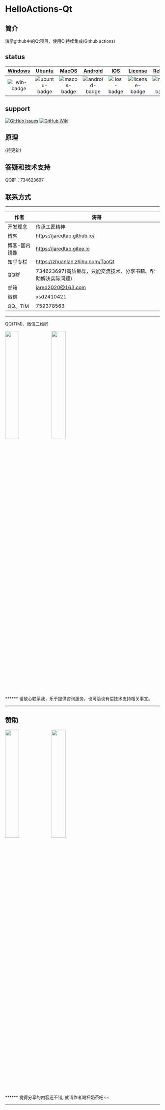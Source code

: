 # HelloActions-Qt

## 简介

演示github中的Qt项目，使用CI持续集成(Github actions)

## status
| [Windows][win-link]| [Ubuntu][ubuntu-link]|[MacOS][macos-link]|[Android][android-link]|[IOS][ios-link]|[License][license-link]| [Release][release-link]|[Download][download-link]|
| :---------------: | :---------------: | :-----------------: | :-----------------:|:-----------------: |:-----------------: |:-----------------: |:-----------------: |
| ![win-badge]  | ![ubuntu-badge]      | ![macos-badge] |![android-badge]   |![ios-badge]   | ![license-badge] |![release-badge] | ![download-badge]|


[win-link]: https://github.com/JaredTao/HelloActions-Qt/actions?query=workflow%3AWindowsAction "WindowsAction"
[win-badge]: https://github.com/JaredTao/HelloActions-Qt/workflows/WindowsAction/badge.svg  "Windows"

[ubuntu-link]: https://github.com/JaredTao/HelloActions-Qt/actions?query=workflow%3AUbuntuAction "UbuntuAction"
[ubuntu-badge]: https://github.com/JaredTao/HelloActions-Qt/workflows/UbuntuAction/badge.svg "Ubuntu"

[macos-link]: https://github.com/JaredTao/HelloActions-Qt/actions?query=workflow%3AMacOSAction "MacOSAction"
[macos-badge]: https://github.com/JaredTao/HelloActions-Qt/workflows/MacOSAction/badge.svg "MacOS"

[android-link]: https://github.com/JaredTao/HelloActions-Qt/actions?query=workflow%3AAndroidAction "AndroidAction"
[android-badge]: https://github.com/JaredTao/HelloActions-Qt/workflows/AndroidAction/badge.svg "Android"

[ios-link]: https://github.com/JaredTao/HelloActions-Qt/actions?query=workflow%3AIOSAction "IOSAction"
[ios-badge]: https://github.com/JaredTao/HelloActions-Qt/workflows/IOSAction/badge.svg "IOS"

[release-link]: https://github.com/jaredtao/HelloActions-Qt/releases "Release status"
[release-badge]: https://img.shields.io/github/release/jaredtao/HelloActions-Qt.svg?style=flat-square" "Release status"
[download-link]: https://github.com/jaredtao/HelloActions-Qt/releases/latest "Download status"
[download-badge]: https://img.shields.io/github/downloads/jaredtao/HelloActions-Qt/total.svg?style=flat-square "Download status"
[license-link]: https://github.com/jaredtao/HelloActions-Qt/blob/master/LICENSE "LICENSE"
[license-badge]: https://img.shields.io/badge/license-MIT-blue.svg "MIT"

## support

[![GitHub Issues](https://img.shields.io/badge/github-issues-red.svg?maxAge=60)](https://github.com/jaredtao/HelloActions-Qt/issues)
[![GitHub Wiki](https://img.shields.io/badge/github-wiki-181717.svg?maxAge=60)](https://github.com/jaredtao/HelloActions-Qt/wiki)

## 原理

(待更新)

## 答疑和技术支持

QQ群：734623697

## 联系方式

***

| 作者 | 涛哥                           |
| ---- | -------------------------------- |
|开发理念 | 传承工匠精神 |
| 博客 | https://jaredtao.github.io/ |
|博客-国内镜像|https://jaredtao.gitee.io|
|知乎专栏| https://zhuanlan.zhihu.com/TaoQt |
|QQ群| 734623697(高质量群，只能交流技术、分享书籍、帮助解决实际问题）|
| 邮箱 | jared2020@163.com                |
| 微信 | xsd2410421                       |
| QQ、TIM | 759378563                      |
***

QQ(TIM)、微信二维码

<img src="https://gitee.com/jaredtao/jaredtao/raw/master/img/qq_connect.jpg?raw=true" width="30%" height="30%" /><img src="https://gitee.com/jaredtao/jaredtao/raw/master/img/weixin_connect.jpg?raw=true" width="30%" height="30%" />


****** 请放心联系我，乐于提供咨询服务，也可洽谈有偿技术支持相关事宜。

***
## 赞助
<img src="https://gitee.com/jaredtao/jaredtao/raw/master/img/weixin.jpg?raw=true" width="30%" height="30%" /><img src="https://gitee.com/jaredtao/jaredtao/raw/master/img/zhifubao.jpg?raw=true" width="30%" height="30%" />

****** 觉得分享的内容还不错, 就请作者喝杯奶茶吧~~
***
